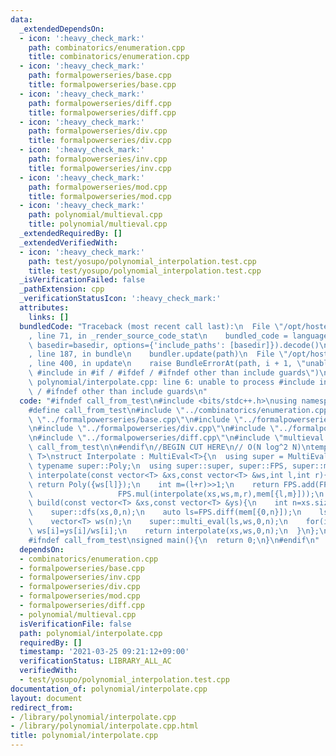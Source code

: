 ```yaml
---
data:
  _extendedDependsOn:
  - icon: ':heavy_check_mark:'
    path: combinatorics/enumeration.cpp
    title: combinatorics/enumeration.cpp
  - icon: ':heavy_check_mark:'
    path: formalpowerseries/base.cpp
    title: formalpowerseries/base.cpp
  - icon: ':heavy_check_mark:'
    path: formalpowerseries/diff.cpp
    title: formalpowerseries/diff.cpp
  - icon: ':heavy_check_mark:'
    path: formalpowerseries/div.cpp
    title: formalpowerseries/div.cpp
  - icon: ':heavy_check_mark:'
    path: formalpowerseries/inv.cpp
    title: formalpowerseries/inv.cpp
  - icon: ':heavy_check_mark:'
    path: formalpowerseries/mod.cpp
    title: formalpowerseries/mod.cpp
  - icon: ':heavy_check_mark:'
    path: polynomial/multieval.cpp
    title: polynomial/multieval.cpp
  _extendedRequiredBy: []
  _extendedVerifiedWith:
  - icon: ':heavy_check_mark:'
    path: test/yosupo/polynomial_interpolation.test.cpp
    title: test/yosupo/polynomial_interpolation.test.cpp
  _isVerificationFailed: false
  _pathExtension: cpp
  _verificationStatusIcon: ':heavy_check_mark:'
  attributes:
    links: []
  bundledCode: "Traceback (most recent call last):\n  File \"/opt/hostedtoolcache/Python/3.10.6/x64/lib/python3.10/site-packages/onlinejudge_verify/documentation/build.py\"\
    , line 71, in _render_source_code_stat\n    bundled_code = language.bundle(stat.path,\
    \ basedir=basedir, options={'include_paths': [basedir]}).decode()\n  File \"/opt/hostedtoolcache/Python/3.10.6/x64/lib/python3.10/site-packages/onlinejudge_verify/languages/cplusplus.py\"\
    , line 187, in bundle\n    bundler.update(path)\n  File \"/opt/hostedtoolcache/Python/3.10.6/x64/lib/python3.10/site-packages/onlinejudge_verify/languages/cplusplus_bundle.py\"\
    , line 400, in update\n    raise BundleErrorAt(path, i + 1, \"unable to process\
    \ #include in #if / #ifdef / #ifndef other than include guards\")\nonlinejudge_verify.languages.cplusplus_bundle.BundleErrorAt:\
    \ polynomial/interpolate.cpp: line 6: unable to process #include in #if / #ifdef\
    \ / #ifndef other than include guards\n"
  code: "#ifndef call_from_test\n#include <bits/stdc++.h>\nusing namespace std;\n\n\
    #define call_from_test\n#include \"../combinatorics/enumeration.cpp\"\n#include\
    \ \"../formalpowerseries/base.cpp\"\n#include \"../formalpowerseries/inv.cpp\"\
    \n#include \"../formalpowerseries/div.cpp\"\n#include \"../formalpowerseries/mod.cpp\"\
    \n#include \"../formalpowerseries/diff.cpp\"\n#include \"multieval.cpp\"\n#undef\
    \ call_from_test\n\n#endif\n//BEGIN CUT HERE\n// O(N log^2 N)\ntemplate<typename\
    \ T>\nstruct Interpolate : MultiEval<T>{\n  using super = MultiEval<T>;\n  using\
    \ typename super::Poly;\n  using super::super, super::FPS, super::mem;\n\n  Poly\
    \ interpolate(const vector<T> &xs,const vector<T> &ws,int l,int r){\n    if(l+1==r)\
    \ return Poly({ws[l]});\n    int m=(l+r)>>1;\n    return FPS.add(FPS.mul(interpolate(xs,ws,l,m),mem[{m,r}]),\n\
    \                   FPS.mul(interpolate(xs,ws,m,r),mem[{l,m}]));\n  }\n\n  vector<T>\
    \ build(const vector<T> &xs,const vector<T> &ys){\n    int n=xs.size();\n    mem.clear();\n\
    \    super::dfs(xs,0,n);\n    auto ls=FPS.diff(mem[{0,n}]);\n    ls.resize(n,T(0));\n\
    \    vector<T> ws(n);\n    super::multi_eval(ls,ws,0,n);\n    for(int i=0;i<n;i++)\
    \ ws[i]=ys[i]/ws[i];\n    return interpolate(xs,ws,0,n);\n  }\n};\n//END CUT HERE\n\
    #ifndef call_from_test\nsigned main(){\n  return 0;\n}\n#endif\n"
  dependsOn:
  - combinatorics/enumeration.cpp
  - formalpowerseries/base.cpp
  - formalpowerseries/inv.cpp
  - formalpowerseries/div.cpp
  - formalpowerseries/mod.cpp
  - formalpowerseries/diff.cpp
  - polynomial/multieval.cpp
  isVerificationFile: false
  path: polynomial/interpolate.cpp
  requiredBy: []
  timestamp: '2021-03-25 09:21:12+09:00'
  verificationStatus: LIBRARY_ALL_AC
  verifiedWith:
  - test/yosupo/polynomial_interpolation.test.cpp
documentation_of: polynomial/interpolate.cpp
layout: document
redirect_from:
- /library/polynomial/interpolate.cpp
- /library/polynomial/interpolate.cpp.html
title: polynomial/interpolate.cpp
---
```

